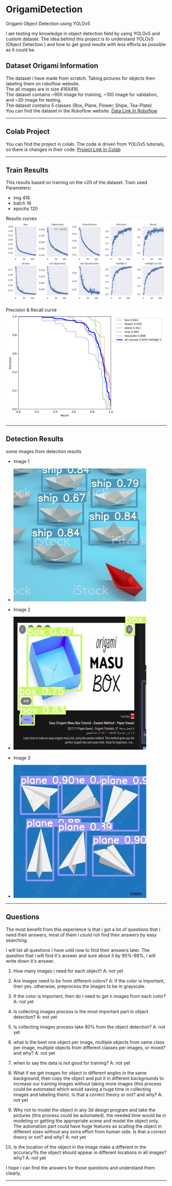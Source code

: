 # OrigamiDetection
Origami Object Detection using YOLOv5

I am testing my knowledge in object detection field by using YOLOv5 and custom dataset.
The idea behind this project is to understand YOLOv5 (Object Detection ) and how to get good results with less efforts as possible as it could be.

## Dataset Origami Information
The dataset i have made from scratch. Taking pictures for objects then labeling them on roboflow website.<br/>
The all images are in size 416X416.<br/>
The dataset contains ~950 image for training, ~100 image for validation, and ~30 image for testing.<br/>
The dataset contains 5 classes {Box, Plane, Flower, Shipe, Tea-Plate}<br/>
You can find the dataset in the Roboflow website. [Data Link In Roboflow](https://universe.roboflow.com/alielgamal9/origami)<br/>

------------------------------------------------------------------------------------------------------------------------------------------------------

## Colab Project

You can find the project in colab. The code is driven from YOLOv5 tutorials, so there is changes in their code.
[Project Link In Colab](https://colab.research.google.com/drive/1FgM3Hl_pesJCg9IHClFJdkDSfQdBG5ZD?usp=sharing)

------------------------------------------------------------------------------------------------------------------------------------------------------

## Train Results

This results based on training on the v20 of the dataset.
Train used Parameters: 
- img 416
- batch 16
- epochs 120

Results curves
![results.png](https://github.com/AliElgamel9/OrigamiDetection/blob/master/train/yolov5s_results/results.png)

Precision & Recall curve
![PR-curve.png](https://github.com/AliElgamel9/OrigamiDetection/blob/master/train/yolov5s_results/PR_curve.png)

------------------------------------------------------------------------------------------------------------------------------------------------------

## Detection Results
some images from detection results

- Image 1
- ![ships.jpg](https://github.com/AliElgamel9/OrigamiDetection/blob/master/detect/exp/ship1_jpg.rf.c4b7cd4293bddf8d5e020dd2c973a884.jpg)

- Image 2
- ![box.jpg](https://github.com/AliElgamel9/OrigamiDetection/blob/master/detect/exp/box1_jpg.rf.1f299105d55501c2339579662f23a7ef.jpg)

- Image 3
- ![plane.jpg](https://github.com/AliElgamel9/OrigamiDetection/blob/master/detect/exp/plan1_jpg.rf.c7fbe647cae8706a185281ba94c93c6e.jpg)

------------------------------------------------------------------------------------------------------------------------------------------------------
## Questions

The most benefit from this experience is that i got a lot of questions that i need their answers, most of them i could not find their answers by easy searching.

I will list all questions i have until now to find their answers later. The question that i will find it's answer and sure about it by 90%-98%, i will write down it's answer.

1. How many images i need for each object?
  A: not yet

2. Are images need to be from different colors?
  A: if the color is important, then yes. otherwise, preprocess the images to be in grayscale.
  
3. If the color is important, then do i need to get n images from each color?
  A: not yet
  
4. Is collecting images process is the most important part in object detection?
  A: not yet
  
5. Is collecting images process take 80% from the object detection?
  A: not yet
  
6. what is the best one object per image, multiple objects from same class per image, multiple objects from different classes per images, or mixed? and why?
  A: not yet
  
7. when to say the data is not good for training?
  A: not yet
  
8. What if we get images for object in different angles in the same background, then copy the object and put it in different backgrounds to increase our training images without taking more images (this process could be automated which would saving a huge time in collecting images and labeling them). Is that a correct theory or not? and why?
  A: not yet
  
9. Why not to model the object in any 3d design program and take the pictures (this process could be automated). the needed time would be in modeling or getting the appropriate scene and model the object only. The automation part could have huge features as scalling the object in different sizes without any extra effort from human side. Is that a correct theory or not? and why?
  A: not yet
  
10. Is the location of the object in the image make a different in the accuracy?Is the object should appear in different locations in all images?why?
  A: not yet
  
I hope i can find the answers for those questions and understand them clearly.

------------------------------------------------------------------------------------------------------------------------------------------------------
